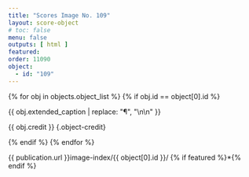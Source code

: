 ```yaml
---
title: "Scores Image No. 109"
layout: score-object
# toc: false
menu: false
outputs: [ html ]
featured: 
order: 11090
object:
  - id: "109"
---
```


{% for obj in objects.object_list %}
{% if obj.id == object[0].id %}

{{ obj.extended_caption | replace: "¶", "\n\n" }}

{{ obj.credit }} {.object-credit}

{% endif %}
{% endfor %}

<div class="object-credit object-url is-print-only">

{{ publication.url }}image-index/{{ object[0].id }}/ {% if featured %}*{% endif %}

</div>

